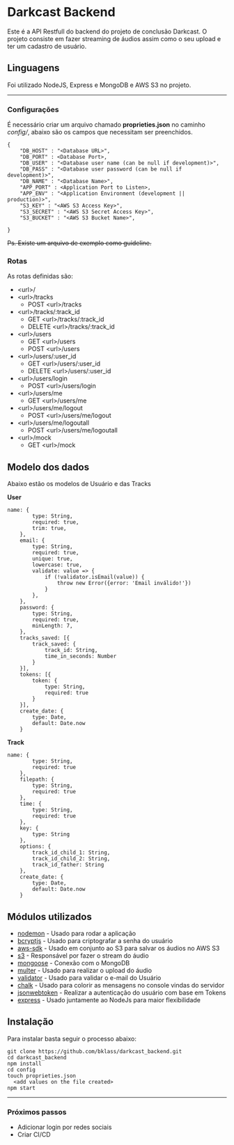 # Darkcast Backend

Este é a API Restfull do backend do projeto de conclusão Darkcast.
O projeto consiste em fazer streaming de áudios assim como o seu upload e ter um cadastro de usuário.

## Linguagens

Foi utilizado NodeJS, Express e MongoDB e AWS S3 no projeto.

----
### Configurações

É necessário criar um arquivo chamado **proprieties.json** no caminho *config/*, abaixo são os campos que necessitam ser preenchidos.

```
{
    "DB_HOST" : "<Database URL>",
    "DB_PORT" : <Database Port>,
    "DB_USER" : "<Database user name (can be null if development)>",
    "DB_PASS" : "<Database user password (can be null if development)>",
    "DB_NAME" : "<Database Name>",
    "APP_PORT" : <Application Port to Listen>,
    "APP_ENV" : "<Application Environment (development || production)>",
    "S3_KEY" : "<AWS S3 Access Key>",
    "S3_SECRET" : "<AWS S3 Secret Access Key>",
    "S3_BUCKET" : "<AWS S3 Bucket Name>",

}
```
<s>Ps. Existe um arquivo de exemplo como guideline.</s>

### Rotas

As rotas definidas são:
+ \<url\>/
+ \<url\>/tracks
    + POST \<url\>/tracks
+ \<url\>/tracks/:track_id
    + GET \<url\>/tracks/:track_id
    + DELETE \<url\>/tracks/:track_id
+ \<url\>/users
    + GET \<url\>/users 
    + POST \<url\>/users
+ \<url\>/users/:user_id
    + GET \<url\>/users/:user_id
    + DELETE \<url\>/users/:user_id
+ \<url\>/users/login
    + POST \<url\>/users/login
+ \<url\>/users/me
    + GET \<url\>/users/me
+ \<url\>/users/me/logout
    + POST \<url\>/users/me/logout
+ \<url\>/users/me/logoutall
    + POST \<url\>/users/me/logoutall
+ \<url\>/mock
    + GET \<url\>/mock

## Modelo dos dados

Abaixo estão os modelos de Usuário e das Tracks

**User**
```
name: {
        type: String,
        required: true,
        trim: true,
    },
    email: {
        type: String,
        required: true,
        unique: true,
        lowercase: true,
        validate: value => {
            if (!validator.isEmail(value)) {
                throw new Error({error: 'Email inválido!'})
            }
        },
    },
    password: {
        type: String,
        required: true,
        minLength: 7,
    },
    tracks_saved: [{
        track_saved: {
            track_id: String,
            time_in_seconds: Number
        }
    }],
    tokens: [{
        token: {
            type: String,
            required: true
        }
    }],
    create_date: {
        type: Date,
        default: Date.now
    }
```

**Track**
```
name: {
        type: String,
        required: true
    },
    filepath: {
        type: String,
        required: true
    },
    time: {
        type: String,
        required: true
    },
    key: {
        type: String
    },
    options: {
        track_id_child_1: String,
        track_id_child_2: String,
        track_id_father: String
    },
    create_date: {
        type: Date,
        default: Date.now
    }
```

## Módulos utilizados

* [nodemon](https://nodemon.io/) - Usado para rodar a aplicação
* [bcryptjs](https://www.npmjs.com/package/bcryptjs) - Usado para criptografar a senha do usuário
* [aws-sdk](https://www.npmjs.com/package/aws-sdk) - Usado em conjunto ao S3 para salvar os áudios no AWS S3
* [s3](https://www.npmjs.com/package/s3) - Responsável por fazer o stream do áudio
* [mongoose](https://mongoosejs.com/) - Conexão com o MongoDB
* [multer](https://github.com/expressjs/multer) - Usado para realizar o upload do áudio
* [validator](https://www.npmjs.com/package/validator) - Usado para validar o e-mail do Usuário
* [chalk](https://www.npmjs.com/package/chalk) - Usado para colorir as mensagens no console vindas do servidor
* [jsonwebtoken](https://www.npmjs.com/package/jsonwebtoken) - Realizar a autenticação do usuário com base em Tokens
* [express](https://expressjs.com/) - Usado juntamente ao NodeJs para maior flexibilidade

## Instalação

Para instalar basta seguir o processo abaixo:

```
git clone https://github.com/bklass/darkcast_backend.git
cd darkcast_backend
npm install
cd config
touch proprieties.json
  <add values on the file created>
npm start
```

----
### Próximos passos

* Adicionar login por redes sociais
* Criar CI/CD
